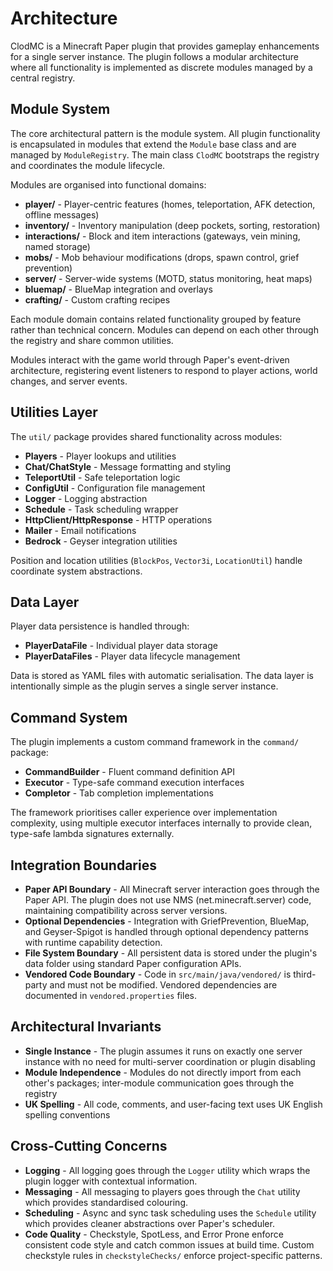 # Architecture

ClodMC is a Minecraft Paper plugin that provides gameplay enhancements for a
single server instance. The plugin follows a modular architecture where all
functionality is implemented as discrete modules managed by a central registry.

## Module System

The core architectural pattern is the module system. All plugin functionality
is encapsulated in modules that extend the `Module` base class and are managed
by `ModuleRegistry`. The main class `ClodMC` bootstraps the registry and
coordinates the module lifecycle.

Modules are organised into functional domains:

- **player/** - Player-centric features (homes, teleportation, AFK detection, offline messages)
- **inventory/** - Inventory manipulation (deep pockets, sorting, restoration)
- **interactions/** - Block and item interactions (gateways, vein mining, named storage)
- **mobs/** - Mob behaviour modifications (drops, spawn control, grief prevention)
- **server/** - Server-wide systems (MOTD, status monitoring, heat maps)
- **bluemap/** - BlueMap integration and overlays
- **crafting/** - Custom crafting recipes

Each module domain contains related functionality grouped by feature rather
than technical concern. Modules can depend on each other through the registry
and share common utilities.

Modules interact with the game world through Paper's event-driven
architecture, registering event listeners to respond to player actions, world
changes, and server events.

## Utilities Layer

The `util/` package provides shared functionality across modules:

- **Players** - Player lookups and utilities
- **Chat/ChatStyle** - Message formatting and styling
- **TeleportUtil** - Safe teleportation logic
- **ConfigUtil** - Configuration file management
- **Logger** - Logging abstraction
- **Schedule** - Task scheduling wrapper
- **HttpClient/HttpResponse** - HTTP operations
- **Mailer** - Email notifications
- **Bedrock** - Geyser integration utilities

Position and location utilities (`BlockPos`, `Vector3i`, `LocationUtil`) handle
coordinate system abstractions.

## Data Layer

Player data persistence is handled through:

- **PlayerDataFile** - Individual player data storage
- **PlayerDataFiles** - Player data lifecycle management

Data is stored as YAML files with automatic serialisation. The data layer is
intentionally simple as the plugin serves a single server instance.

## Command System

The plugin implements a custom command framework in the `command/` package:

- **CommandBuilder** - Fluent command definition API
- **Executor** - Type-safe command execution interfaces
- **Completor** - Tab completion implementations

The framework prioritises caller experience over implementation complexity,
using multiple executor interfaces internally to provide clean, type-safe
lambda signatures externally.

## Integration Boundaries

- **Paper API Boundary** - All Minecraft server interaction goes through the Paper API. The plugin does not use NMS (net.minecraft.server) code, maintaining compatibility across server versions.
- **Optional Dependencies** - Integration with GriefPrevention, BlueMap, and Geyser-Spigot is handled through optional dependency patterns with runtime capability detection.
- **File System Boundary** - All persistent data is stored under the plugin's data folder using standard Paper configuration APIs.
- **Vendored Code Boundary** - Code in `src/main/java/vendored/` is third-party and must not be modified. Vendored dependencies are documented in `vendored.properties` files.

## Architectural Invariants

- **Single Instance** - The plugin assumes it runs on exactly one server instance with no need for multi-server coordination or plugin disabling
- **Module Independence** - Modules do not directly import from each other's packages; inter-module communication goes through the registry
- **UK Spelling** - All code, comments, and user-facing text uses UK English spelling conventions

## Cross-Cutting Concerns

- **Logging** - All logging goes through the `Logger` utility which wraps the plugin logger with contextual information.
- **Messaging** - All messaging to players goes through the `Chat` utility which provides standardised colouring.
- **Scheduling** - Async and sync task scheduling uses the `Schedule` utility which provides cleaner abstractions over Paper's scheduler.
- **Code Quality** - Checkstyle, SpotLess, and Error Prone enforce consistent code style and catch common issues at build time. Custom checkstyle rules in `checkstyleChecks/` enforce project-specific patterns.
